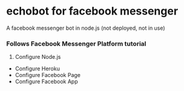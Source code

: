 # echobot for facebook messenger

A facebook messenger bot in node.js (not deployed, not in use)

### Follows Facebook Messenger Platform tutorial 

1. Configure Node.js
- Configure Heroku
- Configure Facebook Page
- Configure Facebook App
